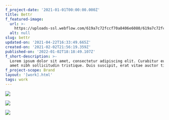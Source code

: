 ```yaml
---
f_project-date: '2021-01-01T00:00:00.000Z'
title: Bettr
f_featured-image:
  url: >-
    https://uploads-ssl.webflow.com/619a7c72fccf70a8406e6080/619a7c72fccf70fa2a6e60f5_packaging-2.jpg
  alt: null
slug: bettr
updated-on: '2021-04-22T16:33:49.665Z'
created-on: '2021-02-02T21:56:19.359Z'
published-on: '2022-01-02T18:18:49.107Z'
f_short-description: >-
  Lorem ipsum dolor sit amet, consectetur adipiscing elit. Curabitur eu mi sit
  amet nibh sollicitudin tristique. Duis suscipit, erat vitae auctor tincidunt.
f_project-scope: Brand
layout: '[work].html'
tags: work
---
```


![](https://uploads-ssl.webflow.com/619a7c72fccf70a8406e6080/619a7c72fccf705d516e60fd_packaging-1.jpg)

![](https://uploads-ssl.webflow.com/619a7c72fccf70a8406e6080/619a7c72fccf70fa2a6e60f5_packaging-2.jpg)

![](https://uploads-ssl.webflow.com/619a7c72fccf70a8406e6080/619a7c72fccf709a256e60fc_packaging-3.jpg)
